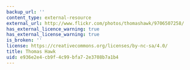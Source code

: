 ```yaml
---
backup_url: ''
content_type: external-resource
external_url: http://www.flickr.com/photos/thomashawk/9706507258/
has_external_licence_warning: true
has_external_license_warning: true
is_broken: ''
license: https://creativecommons.org/licenses/by-nc-sa/4.0/
title: Thomas Hawk
uid: e936e2e4-cb9f-4c99-bfa7-2e3708b7a1b4
---
```

